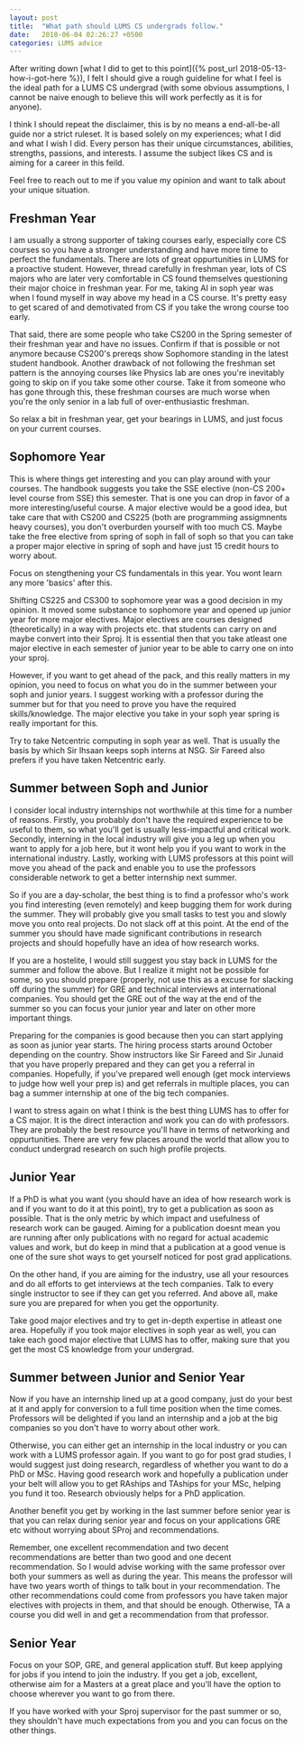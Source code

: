 ```yaml
---
layout: post
title:  "What path should LUMS CS undergrads follow."
date:   2018-06-04 02:26:27 +0500
categories: LUMS advice 
---
```


After writing down [what I did to get to this point]({% post_url 2018-05-13-how-i-got-here %}), I felt I should give a rough guideline for what I feel is the ideal path for a LUMS CS undergrad (with some obvious assumptions, I cannot be naive enough to believe this will work perfectly as it is for anyone).

I think I should repeat the disclaimer, this is by no means a end-all-be-all guide nor a strict ruleset. It is based solely on my experiences; what I did and what I wish I did. Every person has their unique circumstances, abilities, strengths, passions, and interests. I assume the subject likes CS and is aiming for a career in this feild. 

Feel free to reach out to me if you value my opinion and want to talk about your unique situation.

<h2> Freshman Year </h2>

I am usually a strong supporter of taking courses early, especially core CS courses so you have a stronger understanding and have more time to perfect the fundamentals. There are lots of great oppurtunities in LUMS for a proactive student. However, thread carefully in freshman year, lots of CS majors who are later very comfortable in CS found themselves questioning their major choice in freshman year. For me, taking AI in soph year was when I found myself in way above my head in a CS course. It's pretty easy to get scared of and demotivated from CS if you take the wrong course too early. 

That said, there are some people who take CS200 in the Spring semester of their freshman year and have no issues. Confirm if that is possible or not anymore because CS200's prereqs show Sophomore standing in the latest student handbook. Another drawback of not following the freshman set pattern is the annoying courses like Physics lab are ones you're inevitably going to skip on if you take some other course. Take it from someone who has gone through this, these freshman courses are much worse when you're the only senior in a lab full of over-enthusiastic freshman.

So relax a bit in freshman year, get your bearings in LUMS, and just focus on your current courses.

<h2> Sophomore Year </h2>

This is where things get interesting and you can play around with your courses. The handbook suggests you take the SSE elective (non-CS 200+ level course from SSE) this semester. That is one you can drop in favor of a more interesting/useful course. A major elective would be a good idea, but take care that with CS200 and CS225 (both are programming assigmnents heavy courses), you don't overburden yourself with too much CS. Maybe take the free elective from spring of soph in fall of soph so that you can take a proper major elective in spring of soph and have just 15 credit hours to worry about.

Focus on stengthening your CS fundamentals in this year. You wont learn any more 'basics' after this. 

Shifting CS225 and CS300 to sophomore year was a good decision in my opinion. It moved some substance to sophomore year and opened up junior year for more major electives. Major electives are courses designed (theoretically) in a way with projects etc. that students can carry on and maybe convert into their Sproj. It is essential then that you take atleast one major elective in each semester of junior year to be able to carry one on into your sproj. 

However, if you want to get ahead of the pack, and this really matters in my opinion, you need to focus on what you do in the summer between your soph and junior years. I suggest working with a professor during the summer but for that you need to prove you have the required skills/knowledge. The major elective you take in your soph year spring is really important for this. 

Try to take Netcentric computing in soph year as well. That is usually the basis by which Sir Ihsaan keeps soph interns at NSG. Sir Fareed also prefers if you have taken Netcentric early.

<h2> Summer between Soph and Junior </h2>

I consider local industry internships not worthwhile at this time for a number of reasons. Firstly, you probably don't have the required experience to be useful to them, so what you'll get is usually less-impactful and critical work. Secondly, interning in the local industry will give you a leg up when you want to apply for a job here, but it wont help you if you want to work in the international industry. Lastly, working with LUMS professors at this point will move you ahead of the pack and enable you to use the professors considerable network to get a better internship next summer.

So if you are a day-scholar, the best thing is to find a professor who's work you find interesting (even remotely) and keep bugging them for work during the summer. They will probably give you small tasks to test you and slowly move you onto real projects. Do not slack off at this point. At the end of the summer you should have made significant contributions in research projects and should hopefully have an idea of how research works.

If you are a hostelite, I would still suggest you stay back in LUMS for the summer and follow the above. But I realize it might not be possible for some, so you should prepare (properly, not use this as a excuse for slacking off during the summer) for GRE and technical interviews at international companies. You should get the GRE out of the way at the end of the summer so you can focus your junior year and later on other more important things. 

Preparing for the companies is good because then you can start applying as soon as junior year starts. The hiring process starts around October depending on the country. Show instructors like Sir Fareed and Sir Junaid that you have properly prepared and they can get you a referral in companies. Hopefully, if you've prepared well enough (get mock interviews to judge how well your prep is) and get referrals in multiple places, you can bag a summer internship at one of the big tech companies. 

I want to stress again on what I think is the best thing LUMS has to offer for a CS major. It is the direct interaction and work you can do with professors. They are probably the best resource you'll have in terms of networking and oppurtunities. There are very few places around the world that allow you to conduct undergrad research on such high profile projects. 

<h2> Junior Year </h2>

If a PhD is what you want (you should have an idea of how research work is and if you want to do it at this point), try to get a publication as soon as possible. That is the only metric by which impact and usefulness of research work can be gauged. Aiming for a publication doesnt mean you are running after only publications with no regard for actual academic values and work, but do keep in mind that a publication at a good venue is one of the sure shot ways to get yourself noticed for post grad applications.

On the other hand, if you are aiming for the industry, use all your resources and do all efforts to get interviews at the tech companies. Talk to every single instructor to see if they can get you referred. And above all, make sure you are prepared for when you get the opportunity.

Take good major electives and try to get in-depth expertise in atleast one area. Hopefully if you took major electives in soph year as well, you can take each good major elective that LUMS has to offer, making sure that you get the most CS knowledge from your undergrad.

<h2> Summer between Junior and Senior Year </h2>

Now if you have an internship lined up at a good company, just do your best at it and apply for conversion to a full time position when the time comes. Professors will be delighted if you land an internship and a job at the big companies so you don't have to worry about other work.

Otherwise, you can either get an internship in the local industry or you can work with a LUMS professor again. If you want to go for post grad studies, I would suggest just doing research, regardless of whether you want to do a PhD or MSc. Having good research work and hopefully a publication under your belt will allow you to get RAships and TAships for your MSc, helping you fund it too. Research obviously helps for a PhD application.

Another benefit you get by working in the last summer before senior year is that you can relax during senior year and focus on your applications GRE etc without worrying about SProj and recommendations.

Remember, one excellent recommendation and two decent recommendations are better than two good and one decent recommendation. So I would advise working with the same professor over both your summers as well as during the year. This means the professor will have two years worth of things to talk bout in your recommendation. The other recommendations could come from professors you have taken major electives with projects in them, and that should be enough. Otherwise, TA a course you did well in and get a recommendation from that professor.

<h2> Senior Year </h2>

Focus on your SOP, GRE, and general application stuff. But keep applying for jobs if you intend to join the industry. If you get a job, excellent, otherwise aim for a Masters at a great place and you'll have the option to choose wherever you want to go from there.

If you have worked with your Sproj supervisor for the past summer or so, they shouldn't have much expectations from you and you can focus on the other things.



